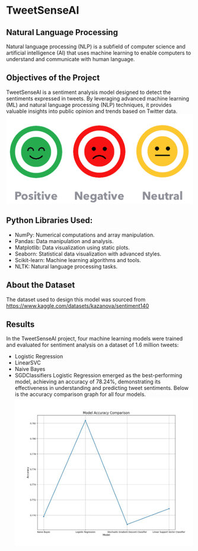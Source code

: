 # TweetSenseAI
## Natural Language Processing
Natural language processing (NLP) is a subfield of computer science and artificial intelligence (AI) that uses machine learning to enable computers to understand and communicate with human language.
## Objectives of the Project
TweetSenseAI is a sentiment analysis model designed to detect the sentiments expressed in tweets. By leveraging advanced machine learning (ML) and natural language processing (NLP) techniques, it provides valuable insights into public opinion and trends based on Twitter data. 
![Alt Text](https://github.com/luv804/TweetSenseAI/blob/7b0470c208899e0cf109d6dbc9a96bebc555a943/images/sense_img.jpeg)
## Python Libraries Used:
- NumPy: Numerical computations and array manipulation.
- Pandas: Data manipulation and analysis.
- Matplotlib: Data visualization using static plots.
- Seaborn: Statistical data visualization with advanced styles.
- Scikit-learn: Machine learning algorithms and tools.
- NLTK: Natural language processing tasks.
## About the Dataset
The dataset used to design this model was sourced from https://www.kaggle.com/datasets/kazanova/sentiment140
## Results
In the TweetSenseAI project, four machine learning models were trained and evaluated for sentiment analysis on a dataset of 1.6 million tweets:
- Logistic Regression
- LinearSVC
- Naive Bayes
- SGDClassifiers
  Logistic Regression emerged as the best-performing model, achieving an accuracy of 78.24%, demonstrating its effectiveness in understanding and predicting tweet sentiments. Below is the accuracy comparison graph for all four models.
![Alt Text](https://github.com/luv804/TweetSenseAI/blob/31c5b3eeaf9d5125d1f69f26cebc77a9c1b75342/images/accuracy_graph.jpg)
